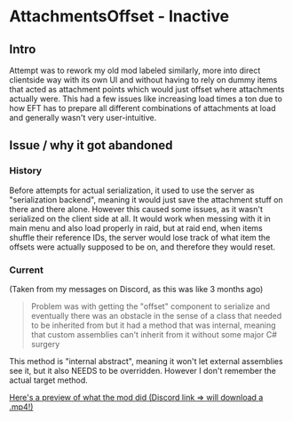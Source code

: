 # AttachmentsOffset - Inactive
## Intro
Attempt was to rework my old mod labeled similarly, more into direct clientside way with its own UI and without having to rely on dummy items that acted as attachment points which would just offset where attachments actually were. This had a few issues like increasing load times a ton due to how EFT has to prepare all different combinations of attachments at load and generally wasn't very user-intuitive.
## Issue / why it got abandoned
### History
Before attempts for actual serialization, it used to use the server as "serialization backend", meaning it would just save the attachment stuff on there and there alone. However this caused some issues, as it wasn't serialized on the client side at all. It would work when messing with it in main menu and also load properly in raid, but at raid end, when items shuffle their reference IDs, the server would lose track of what item the offsets were actually supposed to be on, and therefore they would reset.
### Current
(Taken from my messages on Discord, as this was like 3 months ago)
> Problem was with getting the "offset" component to serialize and eventually there was an obstacle in the sense of a class that needed to be inherited from but it had a method that was internal, meaning that custom assemblies can't inherit from it without some major C# surgery

This method is "internal abstract", meaning it won't let external assemblies see it, but it also NEEDS to be overridden. However I don't remember the actual target method.


[Here's a preview of what the mod did (Discord link => will download a .mp4!)](https://cdn.discordapp.com/attachments/875803116409323562/882375370991624192/eN3z6fSH5L.mp4)
